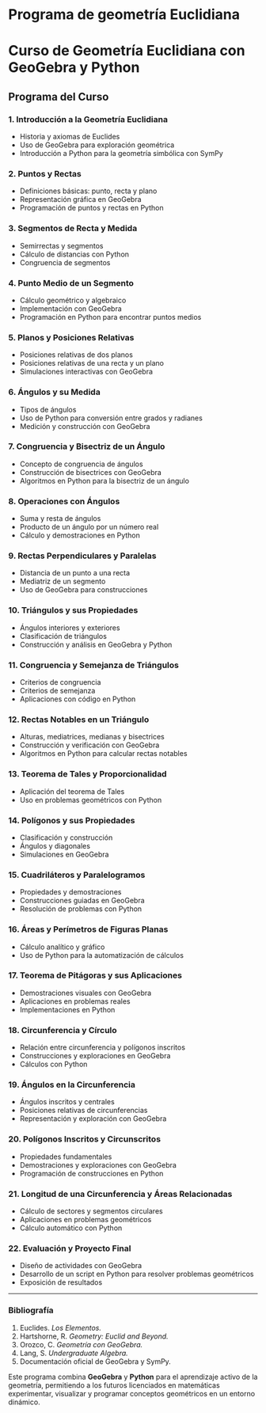 # Programa de geometría Euclidiana  

# **Curso de Geometría Euclidiana con GeoGebra y Python**

## **Programa del Curso**

### **1. Introducción a la Geometría Euclidiana**
- Historia y axiomas de Euclides
- Uso de GeoGebra para exploración geométrica
- Introducción a Python para la geometría simbólica con SymPy

### **2. Puntos y Rectas**
- Definiciones básicas: punto, recta y plano
- Representación gráfica en GeoGebra
- Programación de puntos y rectas en Python

### **3. Segmentos de Recta y Medida**
- Semirrectas y segmentos
- Cálculo de distancias con Python
- Congruencia de segmentos

### **4. Punto Medio de un Segmento**
- Cálculo geométrico y algebraico
- Implementación con GeoGebra
- Programación en Python para encontrar puntos medios

### **5. Planos y Posiciones Relativas**
- Posiciones relativas de dos planos
- Posiciones relativas de una recta y un plano
- Simulaciones interactivas con GeoGebra

### **6. Ángulos y su Medida**
- Tipos de ángulos
- Uso de Python para conversión entre grados y radianes
- Medición y construcción con GeoGebra

### **7. Congruencia y Bisectriz de un Ángulo**
- Concepto de congruencia de ángulos
- Construcción de bisectrices con GeoGebra
- Algoritmos en Python para la bisectriz de un ángulo

### **8. Operaciones con Ángulos**
- Suma y resta de ángulos
- Producto de un ángulo por un número real
- Cálculo y demostraciones en Python

### **9. Rectas Perpendiculares y Paralelas**
- Distancia de un punto a una recta
- Mediatriz de un segmento
- Uso de GeoGebra para construcciones

### **10. Triángulos y sus Propiedades**
- Ángulos interiores y exteriores
- Clasificación de triángulos
- Construcción y análisis en GeoGebra y Python

### **11. Congruencia y Semejanza de Triángulos**
- Criterios de congruencia
- Criterios de semejanza
- Aplicaciones con código en Python

### **12. Rectas Notables en un Triángulo**
- Alturas, mediatrices, medianas y bisectrices
- Construcción y verificación con GeoGebra
- Algoritmos en Python para calcular rectas notables

### **13. Teorema de Tales y Proporcionalidad**
- Aplicación del teorema de Tales
- Uso en problemas geométricos con Python

### **14. Polígonos y sus Propiedades**
- Clasificación y construcción
- Ángulos y diagonales
- Simulaciones en GeoGebra

### **15. Cuadriláteros y Paralelogramos**
- Propiedades y demostraciones
- Construcciones guiadas en GeoGebra
- Resolución de problemas con Python

### **16. Áreas y Perímetros de Figuras Planas**
- Cálculo analítico y gráfico
- Uso de Python para la automatización de cálculos

### **17. Teorema de Pitágoras y sus Aplicaciones**
- Demostraciones visuales con GeoGebra
- Aplicaciones en problemas reales
- Implementaciones en Python

### **18. Circunferencia y Círculo**
- Relación entre circunferencia y polígonos inscritos
- Construcciones y exploraciones en GeoGebra
- Cálculos con Python

### **19. Ángulos en la Circunferencia**
- Ángulos inscritos y centrales
- Posiciones relativas de circunferencias
- Representación y exploración con GeoGebra

### **20. Polígonos Inscritos y Circunscritos**
- Propiedades fundamentales
- Demostraciones y exploraciones con GeoGebra
- Programación de construcciones en Python

### **21. Longitud de una Circunferencia y Áreas Relacionadas**
- Cálculo de sectores y segmentos circulares
- Aplicaciones en problemas geométricos
- Cálculo automático con Python

### **22. Evaluación y Proyecto Final**
- Diseño de actividades con GeoGebra
- Desarrollo de un script en Python para resolver problemas geométricos
- Exposición de resultados

---

### **Bibliografía**
1. Euclides. *Los Elementos.*
2. Hartshorne, R. *Geometry: Euclid and Beyond.*
3. Orozco, C. *Geometría con GeoGebra.*
4. Lang, S. *Undergraduate Algebra.*
5. Documentación oficial de GeoGebra y SymPy.

Este programa combina **GeoGebra** y **Python** para el aprendizaje activo de la geometría, permitiendo a los futuros licenciados en matemáticas experimentar, visualizar y programar conceptos geométricos en un entorno dinámico.


